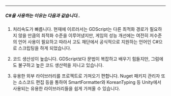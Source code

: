 
---

##### C#을 사용하는 이유는 다음과 같습니다..

1. 처리속도가 빠릅니다.
	 현재에 이르러서는 GDScript는 다른 최적화 경로가 필요하지 않을 만큼의 최적화 수준을 이루어냈지만, 게임의 성능 개선에는 여전히 저수준의 언어 사용이 필요하고 따라서 고도 재단에서 공식적으로 지원하는 언어인 C#으로 스크립팅을 하게 되었습니다.


2. 코드 생산성이 높습니다.
	 GDScript보다 문법이 복잡하고 배우기 힘들지만, 그럼에도 불구하고 높은 코드 생산력을 지니고 있습니다.


3. 유용한 외부 라이브러리를 프로젝트로 가져오기 편합니다.
	 Nuget 패키지 관리자 또는 소스코드 편집 등을 통하여 SmartFormatter와 KoreanTyping 등 Unity에서 사용되는 유용한 라이브러리들을 쉽게 가져올 수 있습니다.

